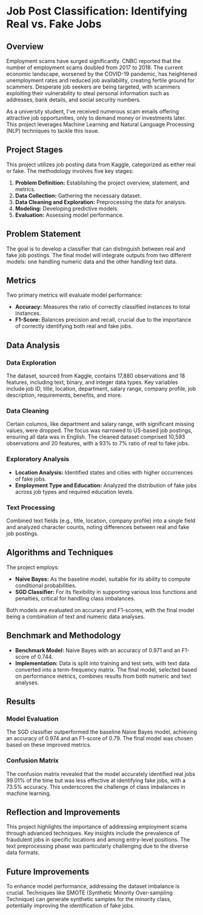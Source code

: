 # Job Post Classification: Identifying Real vs. Fake Jobs

## Overview

Employment scams have surged significantly. CNBC reported that the number of employment scams doubled from 2017 to 2018. The current economic landscape, worsened by the COVID-19 pandemic, has heightened unemployment rates and reduced job availability, creating fertile ground for scammers. Desperate job seekers are being targeted, with scammers exploiting their vulnerability to steal personal information such as addresses, bank details, and social security numbers.

As a university student, I've received numerous scam emails offering attractive job opportunities, only to demand money or investments later. This project leverages Machine Learning and Natural Language Processing (NLP) techniques to tackle this issue.

## Project Stages

This project utilizes job posting data from Kaggle, categorized as either real or fake. The methodology involves five key stages:

1. **Problem Definition:** Establishing the project overview, statement, and metrics.
2. **Data Collection:** Gathering the necessary dataset.
3. **Data Cleaning and Exploration:** Preprocessing the data for analysis.
4. **Modeling:** Developing predictive models.
5. **Evaluation:** Assessing model performance.

## Problem Statement

The goal is to develop a classifier that can distinguish between real and fake job postings. The final model will integrate outputs from two different models: one handling numeric data and the other handling text data.

## Metrics

Two primary metrics will evaluate model performance:

- **Accuracy:** Measures the ratio of correctly classified instances to total instances.
- **F1-Score:** Balances precision and recall, crucial due to the importance of correctly identifying both real and fake jobs.

## Data Analysis

### Data Exploration

The dataset, sourced from Kaggle, contains 17,880 observations and 18 features, including text, binary, and integer data types. Key variables include job ID, title, location, department, salary range, company profile, job description, requirements, benefits, and more.

### Data Cleaning

Certain columns, like department and salary range, with significant missing values, were dropped. The focus was narrowed to US-based job postings, ensuring all data was in English. The cleaned dataset comprised 10,593 observations and 20 features, with a 93% to 7% ratio of real to fake jobs.

### Exploratory Analysis

- **Location Analysis:** Identified states and cities with higher occurrences of fake jobs.
- **Employment Type and Education:** Analyzed the distribution of fake jobs across job types and required education levels.

### Text Processing

Combined text fields (e.g., title, location, company profile) into a single field and analyzed character counts, noting differences between real and fake job postings.

## Algorithms and Techniques

The project employs:

- **Naive Bayes:** As the baseline model, suitable for its ability to compute conditional probabilities.
- **SGD Classifier:** For its flexibility in supporting various loss functions and penalties, critical for handling class imbalances.

Both models are evaluated on accuracy and F1-scores, with the final model being a combination of text and numeric data analyses.

## Benchmark and Methodology

- **Benchmark Model:** Naive Bayes with an accuracy of 0.971 and an F1-score of 0.744.
- **Implementation:** Data is split into training and test sets, with text data converted into a term-frequency matrix. The final model, selected based on performance metrics, combines results from both numeric and text analyses.

## Results

### Model Evaluation

The SGD classifier outperformed the baseline Naive Bayes model, achieving an accuracy of 0.974 and an F1-score of 0.79. The final model was chosen based on these improved metrics.

### Confusion Matrix

The confusion matrix revealed that the model accurately identified real jobs 99.01% of the time but was less effective at identifying fake jobs, with a 73.5% accuracy. This underscores the challenge of class imbalances in machine learning.

## Reflection and Improvements

This project highlights the importance of addressing employment scams through advanced techniques. Key insights include the prevalence of fraudulent jobs in specific locations and among entry-level positions. The text preprocessing phase was particularly challenging due to the diverse data formats.

## Future Improvements

To enhance model performance, addressing the dataset imbalance is crucial. Techniques like SMOTE (Synthetic Minority Over-sampling Technique) can generate synthetic samples for the minority class, potentially improving the identification of fake jobs.

